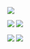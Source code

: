 ![](https://github-profile-summary-cards.vercel.app/api/cards/profile-details?username=yhoi&theme=vue)


![](https://github-profile-summary-cards.vercel.app/api/cards/repos-per-language?username=yhoi&theme=vue)
![](https://github-profile-summary-cards.vercel.app/api/cards/most-commit-language?username=yhoi&theme=vue)

![](https://github-profile-summary-cards.vercel.app/api/cards/stats?username=yhoi&theme=vue)
![](https://github-profile-summary-cards.vercel.app/api/cards/productive-time?username=yhoi&theme=vue)
